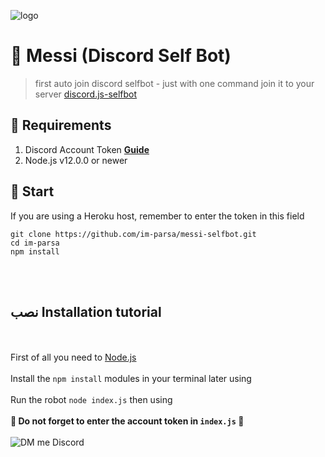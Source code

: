 ![logo](https://cdn.discordapp.com/attachments/776425421968244768/868961378885574776/000_9EK9HK2028129.png)

# 🤖 Messi (Discord Self Bot)
> first auto join discord selfbot - just with one command join it to your server [discord.js-selfbot](https://www.npmjs.com/package/discord.js-selfbot)

## 🔧 Requirements
1. Discord Account Token **[Guide](https://discordjs.guide/preparations/setting-up-a-bot-application.html#creating-your-bot)**
2. Node.js v12.0.0 or newer

## 🚀 Start

If you are using a Heroku host, remember to enter the token in this field

```
git clone https://github.com/im-parsa/messi-selfbot.git
cd im-parsa
npm install
```
<br><br>
## نصب Installation tutorial

<br> <br>
First of all you need to <a href="https://nodejs.org/en/"> Node.js </a>
<br> <br>
Install the `npm install` modules in your terminal later using
<br> <br>
Run the robot `node index.js` then using
<br> <br>
**🔴 Do not forget to enter the account token in `index.js` 🔴**
<br> <br>
![DM me Discord](https://discord.c99.nl/widget/theme-1/488958506280550402.png)
